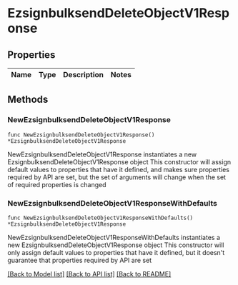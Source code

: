 # EzsignbulksendDeleteObjectV1Response

## Properties

Name | Type | Description | Notes
------------ | ------------- | ------------- | -------------

## Methods

### NewEzsignbulksendDeleteObjectV1Response

`func NewEzsignbulksendDeleteObjectV1Response() *EzsignbulksendDeleteObjectV1Response`

NewEzsignbulksendDeleteObjectV1Response instantiates a new EzsignbulksendDeleteObjectV1Response object
This constructor will assign default values to properties that have it defined,
and makes sure properties required by API are set, but the set of arguments
will change when the set of required properties is changed

### NewEzsignbulksendDeleteObjectV1ResponseWithDefaults

`func NewEzsignbulksendDeleteObjectV1ResponseWithDefaults() *EzsignbulksendDeleteObjectV1Response`

NewEzsignbulksendDeleteObjectV1ResponseWithDefaults instantiates a new EzsignbulksendDeleteObjectV1Response object
This constructor will only assign default values to properties that have it defined,
but it doesn't guarantee that properties required by API are set


[[Back to Model list]](../README.md#documentation-for-models) [[Back to API list]](../README.md#documentation-for-api-endpoints) [[Back to README]](../README.md)


